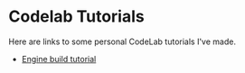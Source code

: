 # Codelab Tutorials

Here are links to some personal CodeLab tutorials I've made.

* [Engine build tutorial](https://bustlingbungus.github.io/EngineBuildInstructions/)
